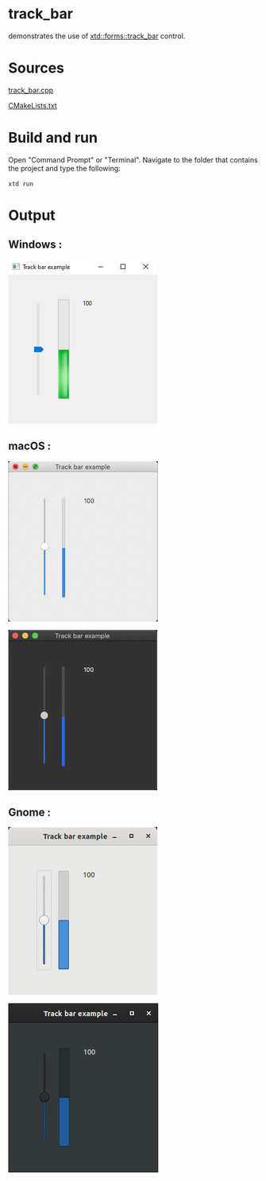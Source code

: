 # track_bar

demonstrates the use of [xtd::forms::track_bar](../../../src/xtd_forms/include/xtd/forms/track_bar.hpp) control.

# Sources

[track_bar.cpp](track_bar.cpp)

[CMakeLists.txt](CMakeLists.txt)

# Build and run

Open "Command Prompt" or "Terminal". Navigate to the folder that contains the project and type the following:

```shell
xtd run
```

# Output

## Windows :

![Screenshot](../../../docs/pictures/examples/track_bar_w.png)

## macOS :

![Screenshot](../../../docs/pictures/examples/track_bar_m.png)

![Screenshot](../../../docs/pictures/examples/track_bar_md.png)

## Gnome :

![Screenshot](../../../docs/pictures/examples/track_bar_g.png)

![Screenshot](../../../docs/pictures/examples/track_bar_gd.png)
